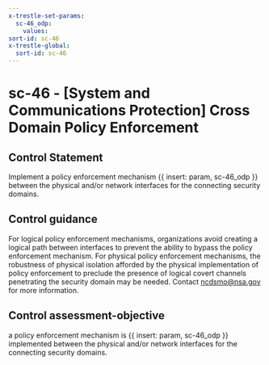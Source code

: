 ```yaml
---
x-trestle-set-params:
  sc-46_odp:
    values:
sort-id: sc-46
x-trestle-global:
  sort-id: sc-46
---
```


# sc-46 - \[System and Communications Protection\] Cross Domain Policy Enforcement

## Control Statement

Implement a policy enforcement mechanism {{ insert: param, sc-46_odp }} between the physical and/or network interfaces for the connecting security domains.

## Control guidance

For logical policy enforcement mechanisms, organizations avoid creating a logical path between interfaces to prevent the ability to bypass the policy enforcement mechanism. For physical policy enforcement mechanisms, the robustness of physical isolation afforded by the physical implementation of policy enforcement to preclude the presence of logical covert channels penetrating the security domain may be needed. Contact [ncdsmo@nsa.gov](mailto:ncdsmo@nsa.gov) for more information.

## Control assessment-objective

a policy enforcement mechanism is {{ insert: param, sc-46_odp }} implemented between the physical and/or network interfaces for the connecting security domains.
